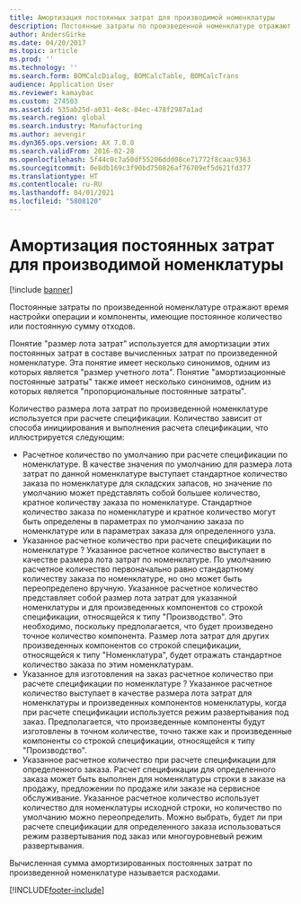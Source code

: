 ```yaml
---
title: Амортизация постоянных затрат для производимой номенклатуры
description: Постоянные затраты по произведенной номенклатуре отражают время настройки операции и компоненты, имеющие постоянное количество или постоянную сумму отходов.
author: AndersGirke
ms.date: 04/20/2017
ms.topic: article
ms.prod: ''
ms.technology: ''
ms.search.form: BOMCalcDialog, BOMCalcTable, BOMCalcTrans
audience: Application User
ms.reviewer: kamaybac
ms.custom: 274503
ms.assetid: 535ab25d-a031-4e8c-84ec-478f2987a1ad
ms.search.region: global
ms.search.industry: Manufacturing
ms.author: aevengir
ms.dyn365.ops.version: AX 7.0.0
ms.search.validFrom: 2016-02-28
ms.openlocfilehash: 5f44c0c7a50df55206ddd08ce71772f8caac9363
ms.sourcegitcommit: 0e8db169c3f90bd750826af76709ef5d621fd377
ms.translationtype: HT
ms.contentlocale: ru-RU
ms.lasthandoff: 04/01/2021
ms.locfileid: "5808120"
---
```

# <a name="amortize-constant-costs-for-a-manufactured-item"></a>Амортизация постоянных затрат для производимой номенклатуры

[!include [banner](../includes/banner.md)]

Постоянные затраты по произведенной номенклатуре отражают время настройки операции и компоненты, имеющие постоянное количество или постоянную сумму отходов. 

Понятие "размер лота затрат" используется для амортизации этих постоянных затрат в составе вычисленных затрат по произведенной номенклатуре. Эта понятие имеет несколько синонимов, одним из которых является "размер учетного лота". Понятие "амортизационные постоянные затраты" также имеет несколько синонимов, одним из которых является "пропорциональные постоянные затраты".

Количество размера лота затрат по произведенной номенклатуре используется при расчете спецификации. Количество зависит от способа инициирования и выполнения расчета спецификации, что иллюстрируется следующим:

-   Расчетное количество по умолчанию при расчете спецификации по номенклатуре. В качестве значения по умолчанию для размера лота затрат по данной номенклатуре выступает стандартное количество заказа по номенклатуре для складских запасов, но значение по умолчанию может представлять собой большее количество, кратное количеству заказа по номенклатуре. Стандартное количество заказа по номенклатуре и кратное количество могут быть определены в параметрах по умолчанию заказа по номенклатуре или в параметрах заказа для определенного узла.
-   Указанное расчетное количество при расчете спецификации по номенклатуре ? Указанное расчетное количество выступает в качестве размера лота затрат по номенклатуре. По умолчанию расчетное количество первоначально равно стандартному количеству заказа по номенклатуре, но оно может быть переопределено вручную. Указанное расчетное количество представляет собой размер лота затрат для указанной номенклатуры и для произведенных компонентов со строкой спецификации, относящейся к типу "Производство". Это необходимо, поскольку предполагается, что будет произведено точное количество компонента. Размер лота затрат для других произведенных компонентов со строкой спецификации, относящейся к типу "Номенклатура", будет отражать стандартное количество заказа по этим номенклатурам.
-   Указанное для изготовления на заказ расчетное количество при расчете спецификации по номенклатуре ? Указанное расчетное количество выступает в качестве размера лота затрат для номенклатуры и произведенных компонентов номенклатуры, когда при расчете спецификации используется режим развертывания под заказ. Предполагается, что произведенные компоненты будут изготовлены в точном количестве, точно также как и произведенные компоненты со строкой спецификации, относящейся к типу "Производство".
-   Указанное расчетное количество при расчете спецификации для определенного заказа. Расчет спецификации для определенного заказа может быть выполнен для номенклатуры строки в заказе на продажу, предложении по продаже или заказе на сервисное обслуживание. Указанное расчетное количество использует количество для номенклатуры исходной строки, но количество по умолчанию можно переопределить. Можно выбрать, будет ли при расчете спецификации для определенного заказа использоваться режим развертывания под заказ или многоуровневый режим развертывания.

Вычисленная сумма амортизированных постоянных затрат по произведенной номенклатуре называется расходами.







[!INCLUDE[footer-include](../../includes/footer-banner.md)]